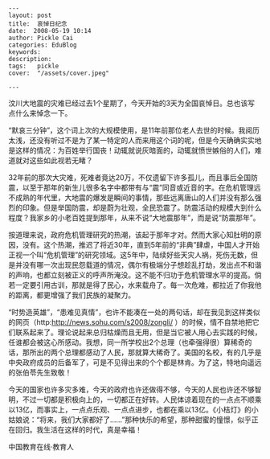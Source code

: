 
    ---
    layout: post  
    title:  哀悼日纪念  
    date:  2008-05-19 10:14  
    author: Pickle Cai  
    categories: EduBlog  
    keywords: 
    description:   
    tags:	pickle   
    cover:  "/assets/cover.jpeg"  

    ---  
    
汶川大地震的灾难已经过去1个星期了，今天开始的3天为全国哀悼日。总也该写点什么来悼念一下。



“默哀三分钟”，这个词上次的大规模使用，是11年前那位老人去世的时候。我阅历太浅，还没有听过不是为了某一特定的人而来用这个词的呢，但是今天确确实实地是这样的情况：为百姓举行国丧！动辄就说灰暗面的，动辄就愤世嫉俗的人们，难道就对这些如此视若无睹？



32年前的那次大灾难，死难者竟达20万，不仅遗留下许多孤儿，而且事后全国防震，以至于那年的新生儿很多名字中都带有与“震”同音或近音的字。在危机管理远不成熟的年代里，大地震的爆发是瞬间的事情，那些远离唐山的人们并没有那么强烈的印象。但是举国防震，却是蔚为壮观，全民恐震了。防震活动的规模大到什么程度？我家乡的小老百姓提到那年，从来不说“大地震那年”，而是说“防震那年”。



按道理来说，政府危机管理研究的热潮，该起于那年才对。然而大家心知肚明的原因，没有。这个热潮，推迟了将近30年，直到5年前的“非典”肆虐，中国人才开始正视一个叫“危机管理”的研究领域。这5年中，陆续好些天灾人祸，死伤无数，但是并没有哪一次出现民怨载道的情况，偶尔有极端分子想趁乱打劫，发出点不和谐的声响，也都立刻被正义的呼声所淹没。这不能不归功于危机管理水平的提高。倘若一定要引用古训，那就是得了民心，水来载舟了。每一次危难，都拉近了你我他的距离，都更增强了我们民族的凝聚力。



“时势造英雄”，“患难见真情”，也许不能凑在一处的两句话，却在我见到这样类似的网页（http:http://news.sohu.com/s2008/zongli/ ）的时候，情不自禁地把它们联系起来了。理论说起来总归枯燥而且无用，但是当它被人用心去实践的时候，任谁都会被这心所感动。我想，同一所学校出2个总理（也牵强得很）算稀奇的话，那所出的两个总理都感动了人民，那就算大稀奇了。美国的名校，有的几乎是中央政府成员的后备军了，可是不见得出来的个个都是林肯。为了这，特地向遥远的张伯苓先生致敬！



今天的国家也许多灾多难，今天的政府也许还做得不够，今天的人民也许还不够智明，不过一切都是积极向上的，一切都正在好转。人民体谅着现在的一点点不顺乘以13亿，而事实上，一点点乐观、一点点进步，也都在乘以13亿。《小桔灯》的小姑娘说：“将来，我们大家都好了……”那种快乐的希望，那种甜蜜的憧憬，似乎正在回归。我生活在这样的时代，真是幸福！

		

		    
 中国教育在线·教育人

